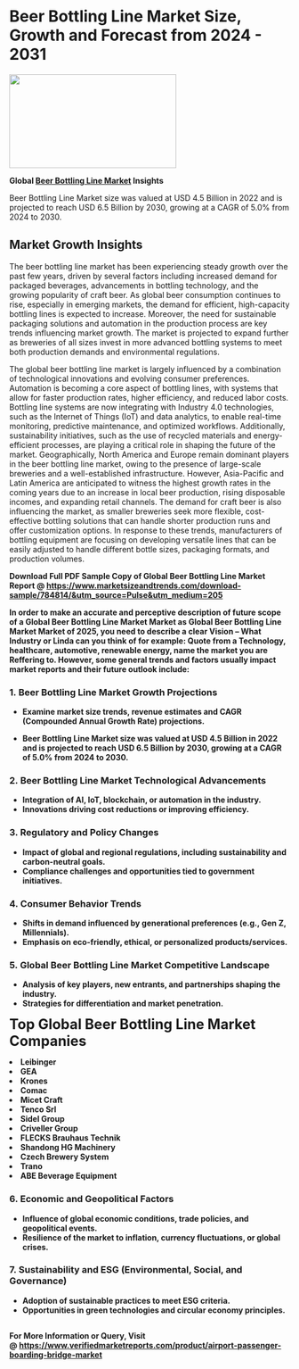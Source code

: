 <H1>Beer Bottling Line Market Size, Growth and Forecast from 2024 - 2031</H1><img class="aligncenter size-medium wp-image-584254" src="https://thirdeyenews.in/wp-content/uploads/2024/09/Global-Market-Research-300x168.jpeg" alt="" width="300" height="168" /><p><strong>Global&nbsp;<a href="https://www.marketsizeandtrends.com/download-sample/784814/&amp;utm_source=Pulse&amp;utm_medium=205">Beer Bottling Line Market</a> Insights</strong></p><p>Beer Bottling Line Market size was valued at USD 4.5 Billion in 2022 and is projected to reach USD 6.5 Billion by 2030, growing at a CAGR of 5.0% from 2024 to 2030.</p><p><h2>Market Growth Insights</h2> <p>The beer bottling line market has been experiencing steady growth over the past few years, driven by several factors including increased demand for packaged beverages, advancements in bottling technology, and the growing popularity of craft beer. As global beer consumption continues to rise, especially in emerging markets, the demand for efficient, high-capacity bottling lines is expected to increase. Moreover, the need for sustainable packaging solutions and automation in the production process are key trends influencing market growth. The market is projected to expand further as breweries of all sizes invest in more advanced bottling systems to meet both production demands and environmental regulations.</p> <p><strong></strong></p> <p>The global beer bottling line market is largely influenced by a combination of technological innovations and evolving consumer preferences. Automation is becoming a core aspect of bottling lines, with systems that allow for faster production rates, higher efficiency, and reduced labor costs. Bottling line systems are now integrating with Industry 4.0 technologies, such as the Internet of Things (IoT) and data analytics, to enable real-time monitoring, predictive maintenance, and optimized workflows. Additionally, sustainability initiatives, such as the use of recycled materials and energy-efficient processes, are playing a critical role in shaping the future of the market. Geographically, North America and Europe remain dominant players in the beer bottling line market, owing to the presence of large-scale breweries and a well-established infrastructure. However, Asia-Pacific and Latin America are anticipated to witness the highest growth rates in the coming years due to an increase in local beer production, rising disposable incomes, and expanding retail channels. The demand for craft beer is also influencing the market, as smaller breweries seek more flexible, cost-effective bottling solutions that can handle shorter production runs and offer customization options. In response to these trends, manufacturers of bottling equipment are focusing on developing versatile lines that can be easily adjusted to handle different bottle sizes, packaging formats, and production volumes. <p><strong></p><p><span class=""><strong>Download Full PDF Sample Copy of Global Beer Bottling Line Market Report</strong> @ <a href="https://www.marketsizeandtrends.com/download-sample/784814/&amp;utm_source=Pulse&amp;utm_medium=205" target="_blank">https://www.marketsizeandtrends.com/download-sample/784814/&amp;utm_source=Pulse&amp;utm_medium=205</a></span></p><p>In order to make an accurate and perceptive description of future scope of a Global&nbsp;Beer Bottling Line Market Market as Global&nbsp;Beer Bottling Line Market Market of 2025, you need to describe a clear Vision &ndash; What Industry or Linda can you think of for example: Quote from a Technology, healthcare, automotive, renewable energy, name the market you are Reffering to. However, some general trends and factors usually impact market reports and their future outlook include:</p><h3>1.&nbsp;<strong>Beer Bottling Line Market Growth Projections</strong></h3><ul><li>Examine market size trends, revenue estimates and CAGR (Compounded Annual Growth Rate) projections.</li><li><p>Beer Bottling Line Market size was valued at USD 4.5 Billion in 2022 and is projected to reach USD 6.5 Billion by 2030, growing at a CAGR of 5.0% from 2024 to 2030.</p></li></ul><h3>2.&nbsp;<strong>Beer Bottling Line Market Technological Advancements</strong></h3><ul><li>Integration of AI, IoT, blockchain, or automation in the industry.</li><li>Innovations driving cost reductions or improving efficiency.</li></ul><h3>3.&nbsp;<strong>Regulatory and Policy Changes</strong></h3><ul><li>Impact of global and regional regulations, including sustainability and carbon-neutral goals.</li><li>Compliance challenges and opportunities tied to government initiatives.</li></ul><h3>4.&nbsp;<strong>Consumer Behavior Trends</strong></h3><ul><li>Shifts in demand influenced by generational preferences (e.g., Gen Z, Millennials).</li><li>Emphasis on eco-friendly, ethical, or personalized products/services.</li></ul><h3>5.&nbsp;<strong>Global Beer Bottling Line Market Competitive Landscape</strong></h3><ul><li>Analysis of key players, new entrants, and partnerships shaping the industry.</li><li>Strategies for differentiation and market penetration.</li></ul><p data-pm-slice="1 1 []"><span style="color: inherit; font-family: inherit; font-size: 25px;">Top Global Beer Bottling Line Market Companies</span></p><div class="" data-test-id=""><p><li>Leibinger</li><li> GEA</li><li> Krones</li><li> Comac</li><li> Micet Craft</li><li> Tenco Srl</li><li> Sidel Group</li><li> Criveller Group</li><li> FLECKS Brauhaus Technik</li><li> Shandong HG Machinery</li><li> Czech Brewery System</li><li> Trano</li><li> ABE Beverage Equipment</li></p></div><h3>6.&nbsp;<strong>Economic and Geopolitical Factors</strong></h3><ul><li>Influence of global economic conditions, trade policies, and geopolitical events.</li><li>Resilience of the market to inflation, currency fluctuations, or global crises.</li></ul><h3>7.&nbsp;<strong>Sustainability and ESG (Environmental, Social, and Governance)</strong></h3><ul><li>Adoption of sustainable practices to meet ESG criteria.</li><li>Opportunities in green technologies and circular economy principles.</li></ul><h2><strong style="font-size: 14px;">For More Information or Query, Visit @&nbsp;</strong><a style="background-color: #ffffff; font-size: 14px;" href="https://www.marketsizeandtrends.com/report/beer-bottling-line-market/" target="_blank">https://www.verifiedmarketreports.com/product/airport-passenger-boarding-bridge-market</a></h2>
